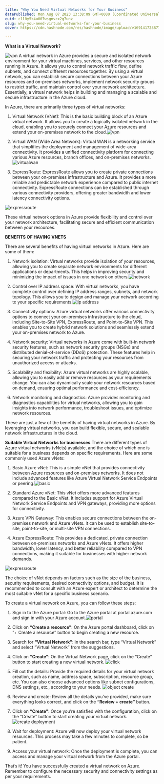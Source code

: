 ```yaml
---
title: "Why You Need Virtual Networks for Your Business"
datePublished: Mon Aug 07 2023 13:38:09 GMT+0000 (Coordinated Universal Time)
cuid: cll0y5k4u007wsgnvcx2g7unz
slug: why-you-need-virtual-networks-for-your-business
cover: https://cdn.hashnode.com/res/hashnode/image/upload/v1691417238770/9b20210b-82d8-4cbb-9df9-e0f9235f9d4f.jpeg

---
```


**What is a Virtual Network?**

![vpn](https://cdn.hashnode.com/res/hashnode/image/upload/v1691417214289/d4309641-bdff-40b3-9307-a220c6b4a200.jpeg)
A virtual network in Azure provides a secure and isolated network environment for your virtual machines, services, and other resources running in Azure. It allows you to control network traffic flow, define subnets, and connect different resources together. By using a virtual network, you can establish secure connections between your Azure resources and on-premises networks, implement network security groups to restrict traffic, and maintain control over your network architecture. Essentially, a virtual network helps in building and managing a scalable and secure infrastructure in the Azure cloud.

In Azure, there are primarily three types of virtual networks:

1. Virtual Network (VNet): This is the basic building block of an Azure virtual network. It allows you to create a logically isolated network in the cloud, enabling you to securely connect your Azure resources and extend your on-premises network to the cloud.![vpn](https://cdn.hashnode.com/res/hashnode/image/upload/v1691417216751/51fbda69-93d0-4918-8746-008ddcce5fbe.jpeg)

2. Virtual WAN (Wide Area Network): Virtual WAN is a networking service that simplifies the deployment and management of wide-area connectivity. It provides a unified connectivity platform for connecting various Azure resources, branch offices, and on-premises networks.![virtualwan](https://cdn.hashnode.com/res/hashnode/image/upload/v1691417218456/9cab4cb0-f8f8-44ba-ba97-f9ad7f87d2d6.png)

3. ExpressRoute: ExpressRoute allows you to create private connections between your on-premises infrastructure and Azure. It provides a more reliable and predictable network experience compared to public internet connectivity. ExpressRoute connections can be established through various connectivity providers, offering greater bandwidth and lower latency connectivity options.

![expressroute](https://cdn.hashnode.com/res/hashnode/image/upload/v1691417220719/a6ef5d13-b8a3-4387-8bc4-55122c4c179c.png)

These virtual network options in Azure provide flexibility and control over your network architecture, facilitating secure and efficient communication between your resources.

**BENEFITS OF HAVING VNETS**

There are several benefits of having virtual networks in Azure. Here are some of them:

1. Network isolation: Virtual networks provide isolation of your resources, allowing you to create separate network environments for different applications or departments. This helps in improving security and minimizing the impact of issues in one network on others.![network](https://cdn.hashnode.com/res/hashnode/image/upload/v1691417222117/465c5722-17c6-4119-b11d-4e5d5f886ba0.jpeg)

2. Control over IP address space: With virtual networks, you have complete control over defining IP address ranges, subnets, and network topology. This allows you to design and manage your network according to your specific requirements.![Ip address](https://cdn.hashnode.com/res/hashnode/image/upload/v1691417226097/945fd406-32d0-46fb-818f-ac4856f07b22.jpeg)

3. Connectivity options: Azure virtual networks offer various connectivity options to connect your on-premises infrastructure to the cloud, including Site-to-Site VPN, ExpressRoute, and Point-to-Site VPN. This enables you to create hybrid network solutions and seamlessly extend your on-premises network to Azure.

4. Network security: Virtual networks in Azure come with built-in network security features, such as network security groups (NSGs) and distributed denial-of-service (DDoS) protection. These features help in securing your network traffic and protecting your resources from unauthorized access or attacks.

5. Scalability and flexibility: Azure virtual networks are highly scalable, allowing you to easily add or remove resources as your requirements change. You can also dynamically scale your network resources based on demand, ensuring optimal performance and cost-efficiency.

6. Network monitoring and diagnostics: Azure provides monitoring and diagnostics capabilities for virtual networks, allowing you to gain insights into network performance, troubleshoot issues, and optimize network resources.

These are just a few of the benefits of having virtual networks in Azure. By leveraging virtual networks, you can build flexible, secure, and scalable network infrastructures in the cloud.

**Suitable Virtual Networks for businesses**
There are different types of Azure virtual networks (vNets) available, and the choice of which one is suitable for a business depends on specific requirements. Here are some commonly used Azure vNets:

1. Basic Azure vNet: This is a simple vNet that provides connectivity between Azure resources and on-premises networks. It does not include advanced features like Azure Virtual Network Service Endpoints or peering.![basic](https://cdn.hashnode.com/res/hashnode/image/upload/v1691417227774/2be64a19-4650-4577-8a78-1e74b927fe3e.jpeg)

2. Standard Azure vNet: This vNet offers more advanced features compared to the Basic vNet. It includes support for Azure Virtual Network Service Endpoints and VPN gateways, providing more options for connectivity.

3. Azure VPN Gateway: This enables secure connections between the on-premises network and Azure vNets. It can be used to establish site-to-site, point-to-site, or multi-site VPN connections.

4. Azure ExpressRoute: This provides a dedicated, private connection between on-premises networks and Azure vNets. It offers higher bandwidth, lower latency, and better reliability compared to VPN connections, making it suitable for businesses with higher network demands.

![expressroute](https://cdn.hashnode.com/res/hashnode/image/upload/v1691417228920/7d00d563-f60e-40f5-94f1-d9c8571d89ce.jpeg)

The choice of vNet depends on factors such as the size of the business, security requirements, desired connectivity options, and budget. It is recommended to consult with an Azure expert or architect to determine the most suitable vNet for a specific business scenario.

To create a virtual network on Azure, you can follow these steps:
1.	Sign in to the Azure portal: Go to the Azure portal at portal.azure.com and sign in with your Azure account.![portal](https://cdn.hashnode.com/res/hashnode/image/upload/v1691417230776/7cdf00b3-88bb-4fdd-8bcb-897bdb0caf4e.png)

2.	Click on **“Create a resource”**: On the Azure portal dashboard, click on “+ Create a resource” button to begin creating a new resource.

3.	Search for **“Virtual Network”**: In the search bar, type “Virtual Network” and select “Virtual Network” from the suggestions.

4.	Click on **“Create”**: On the Virtual Network page, click on the “Create” button to start creating a new virtual network.
![click](https://cdn.hashnode.com/res/hashnode/image/upload/v1691417232322/91e36e52-5ef6-4f4c-b321-476341ba5d19.png)

5.	Fill out the details: Provide the required details for your virtual network creation, such as name, address space, subscription, resource group, etc. You can also choose advanced options like subnet configurations, DNS settings, etc., according to your needs.
![object create](https://cdn.hashnode.com/res/hashnode/image/upload/v1691417234544/d9a338d8-3cf7-4a73-952c-dd0f17e3c622.png)

6.	Review and create: Review all the details you’ve provided, make sure everything looks correct, and click on the **“Review + create”** button.

7.	Click on **“Create”**: Once you’re satisfied with the configuration, click on the “Create” button to start creating your virtual network.
![create deployment](https://cdn.hashnode.com/res/hashnode/image/upload/v1691417236095/6da9ad38-3f48-4461-a1b1-6557a7fc69a7.png)

8.	Wait for deployment: Azure will now deploy your virtual network resources. This process may take a few minutes to complete, so be patient.

9.	Access your virtual network: Once the deployment is complete, you can access and manage your virtual network from the Azure portal.

That’s it! You have successfully created a virtual network on Azure. Remember to configure the necessary security and connectivity settings as per your requirements.